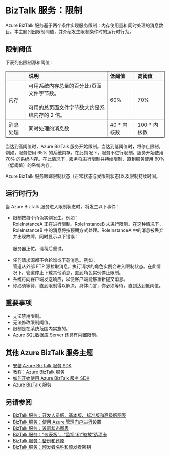 <properties linkid="manage-services-biztalk-services-throttling" urlDisplayName="Throttling" pageTitle="Throttling thresholds in BizTalk Services | Azure" metaKeywords="BizTalk Services, throttling, Azure" description="Learn about throttling thresholds and resulting runtime behaviors for BizTalk Services. Throttling is based on memory usage and number of simultaneous messages." metaCanonical="" services="biztalk-services" documentationCenter="" title="BizTalk Services: Throttling" authors="mandia" solutions="" manager="paulettm" editor="cgronlun" />
<tags ms.service="biztalk-services"
    ms.date="02/25/2015"
    wacn.date="04/11/2015"
    />

# BizTalk 服务：限制

Azure BizTalk 服务基于两个条件实现服务限制：内存使用量和同时处理的消息数目。本主题列出限制阈值，并介绍发生限制条件时的运行时行为。

## 限制阈值

下表列出限制源和阈值：

<table border="1">
<tr bgcolor="FAF9F9">
<th>
</th>
<td>
<b>说明</b>

</td>
<td>
<b>低阈值</b>

</td>
<td>
<b>高阈值</b>

</td>
</tr>
<tr>
<td>
内存

</td>
<td>
可用系统内存总量的百分比/页面文件字节数。
<br/><br/>
可用的总页面文件字节数大约是系统内存的 2 倍。

</td>
<td>
60%

</td>
<td>
70%

</td>
</tr>
<tr>
<td>
消息处理

</td>
<td>
同时处理的消息数

</td>
<td>
40 * 内核数

</td>
<td>
100 * 内核数

</td>
</tr>
</table>
当达到高阈值时，Azure BizTalk 服务开始限制。当达到低阈值时，将停止限制。例如，服务使用 65% 的系统内存。在此情况下，服务不进行限制。服务开始使用 70% 的系统内存。在此情况下，服务将进行限制并持续限制，直到服务使用 60%（低阈值）的系统内存。

Azure BizTalk 服务跟踪限制状态（正常状态与受限制状态)以及限制持续时间。

## 运行时行为

当 Azure BizTalk 服务进入限制状态时，将发生以下事件：

-   限制按每个角色实例发生。例如：<br/>
RoleInstanceA 正在进行限制。RoleInstanceB 未进行限制。在这种情况下，RoleInstanceB 中的消息将按预期方式处理。RoleInstanceA 中的消息被丢弃并出现故障，同时显示以下错误：<br/><br/>
服务器正忙。请稍后重试。<br/><br/>
-   任何请求源都不会轮询或下载消息。例如：<br/>
管道从外部 FTP 源拉取消息。执行请求的角色实例会进入限制状态。在此情况下，管道停止下载其他消息，直到角色实例停止限制。
-   系统将向客户端发送响应，以便客户端能够重新提交消息。
-   你必须等待，直到限制得以解决。具体而言，你必须等待，直到达到低阈值。

## 重要事项

-   无法禁用限制。
-   无法修改限制阈值。
-   限制是在系统范围内实施的。
-   Azure SQL数据库 Server 还具有内置限制。

## 其他 Azure BizTalk 服务主题

-   [安装 Azure BizTalk 服务 SDK][安装 Azure BizTalk 服务 SDK]
-   [教程：Azure BizTalk 服务][教程：Azure BizTalk 服务]
-   [如何开始使用 Azure BizTalk 服务 SDK][如何开始使用 Azure BizTalk 服务 SDK]
-   [Azure BizTalk 服务][Azure BizTalk 服务]

## 另请参阅

-   [BizTalk 服务：开发人员版、基本版、标准版和高级版图表][BizTalk 服务：开发人员版、基本版、标准版和高级版图表]
-   [BizTalk 服务：使用 Azure 管理门户进行设置][BizTalk 服务：使用 Azure 管理门户进行设置]
-   [BizTalk 服务：设置状态图表][BizTalk 服务：设置状态图表]
-   [BizTalk 服务：“仪表板”、“监视”和“缩放”选项卡][BizTalk 服务：“仪表板”、“监视”和“缩放”选项卡]
-   [BizTalk 服务：备份和还原][BizTalk 服务：备份和还原]
-   [BizTalk 服务：颁发者名称和颁发者密钥][BizTalk 服务：颁发者名称和颁发者密钥]

  [安装 Azure BizTalk 服务 SDK]: https://msdn.microsoft.com/zh-CN/library/windowsazure/hh689760.aspx
  [教程：Azure BizTalk 服务]: https://msdn.microsoft.com/zh-CN/library/windowsazure/hh689895.aspx
  [如何开始使用 Azure BizTalk 服务 SDK]: https://msdn.microsoft.com/zh-CN/library/windowsazure/hh689811.aspx
  [Azure BizTalk 服务]: http://azure.microsoft.com/zh-CN/documentation/services/biztalk-services/
  [BizTalk 服务：开发人员版、基本版、标准版和高级版图表]: /documentation/articles/biztalk-editions-feature-chart/
  [BizTalk 服务：使用 Azure 管理门户进行设置]: /documentation/articles/biztalk-provision-services/
  [BizTalk 服务：设置状态图表]: /documentation/articles/biztalk-service-state-chart/
  [BizTalk 服务：“仪表板”、“监视”和“缩放”选项卡]: /documentation/articles/biztalk-dashboard-monitor-scale-tabs/
  [BizTalk 服务：备份和还原]: /documentation/articles/biztalk-backup-restore/
  [BizTalk 服务：颁发者名称和颁发者密钥]: /documentation/articles/biztalk-issuer-name-issuer-key/
